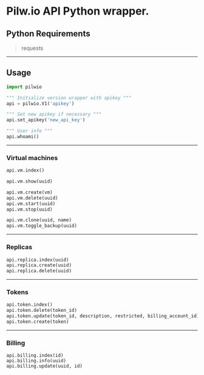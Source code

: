 # Pilw.io API Python wrapper.

## Python Requirements
> requests

--- 

## Usage

```python
import pilwio

""" Initialize version wrapper with apikey """
api = pilwio.V1('apikey')

""" Set new apikey if necessary """
api.set_apikey('new_api_key')

""" User info """
api.whoami()

```

---

### Virtual machines

```python
api.vm.index() 

api.vm.show(uuid)

api.vm.create(vm)
api.vm.delete(uuid)
api.vm.start(uuid)
api.vm.stop(uuid)

api.vm.clone(uuid, name)
api.vm.toggle_backup(uuid)
```

---

### Replicas
```python
api.replica.index(uuid)
api.replica.create(uuid)
api.replica.delete(uuid)
```

---

### Tokens
```python
api.token.index()
api.token.delete(token_id)
api.token.update(token_id, description, restricted, billing_account_id)
api.token.create(token)
```

---

### Billing
```
api.billing.index(id)
api.billing.info(uuid)
api.billing.update(uuid, id)